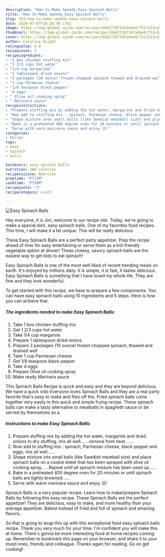```yaml
---
description: "How to Make Speedy Easy Spinach Balls"
title: "How to Make Speedy Easy Spinach Balls"
slug: 553-how-to-make-speedy-easy-spinach-balls
date: 2020-07-07T18:26:49.176Z
image: https://img-global.cpcdn.com/recipes/66d2728734fadae8/751x532cq70/easy-spinach-balls-recipe-main-photo.jpg
thumbnail: https://img-global.cpcdn.com/recipes/66d2728734fadae8/751x532cq70/easy-spinach-balls-recipe-main-photo.jpg
cover: https://img-global.cpcdn.com/recipes/66d2728734fadae8/751x532cq70/easy-spinach-balls-recipe-main-photo.jpg
author: Caroline Knight
ratingvalue: 4.9
reviewcount: 3
recipeingredient:
- "1 box chicken stuffing mix"
- "1 2/3 cups hot water"
- "1/4 cup margarine"
- "1 tablespoon dried onions"
- "2 packages (10 ounce) frozen chopped spinach thawed and drained well"
- "1 cup Parmesan cheese"
- "1/8 teaspoon black pepper"
- "4 eggs"
- " Olive oil cooking spray"
- " Marinara sauce"
recipeinstructions:
- "Prepare stuffing mix by adding the hot water, margarine and dried onions to dry stuffing, mix all well.......remove from heat......."
- "Now add to stuffing mix : spinach, Parmesan cheese, black pepper and eggs, mix all well......"
- "Shape mixture into small balls (like Swedish meatball size) and place spinach balls on a cookie sheet that has been sprayed with olive oil cooking spray......Repeat until all spinach mixture has been used up......"
- "Bake in a preheated 400 degree oven for 20 minutes or until spinach balls are lightly browned......"
- "Serve with warm marinara sauce and enjoy 😉!"
categories:
- Recipe
tags:
- easy
- spinach
- balls

katakunci: easy spinach balls 
nutrition: 260 calories
recipecuisine: American
preptime: "PT12M"
cooktime: "PT38M"
recipeyield: "1"
recipecategory: Lunch

---
```



![Easy Spinach Balls](https://img-global.cpcdn.com/recipes/66d2728734fadae8/751x532cq70/easy-spinach-balls-recipe-main-photo.jpg)

Hey everyone, it is Jim, welcome to our recipe site. Today, we're going to make a special dish, easy spinach balls. One of my favorites food recipes. This time, I will make it a bit unique. This will be really delicious.

These Easy Spinach Balls are a perfect party appetizer. Prep the recipe ahead of time for easy entertaining or serve them as a kid-friendly vegetable option at dinner! These cheesy, savory spinach balls are the easiest way to get kids to eat spinach!

Easy Spinach Balls is one of the most well liked of recent trending meals on earth. It's enjoyed by millions daily. It is simple, it is fast, it tastes delicious. Easy Spinach Balls is something that I have loved my whole life. They are fine and they look wonderful.


To get started with this recipe, we have to prepare a few components. You can have easy spinach balls using 10 ingredients and 5 steps. Here is how you can achieve that.

<!--inarticleads1-->

##### The ingredients needed to make Easy Spinach Balls:

1. Take 1 box chicken stuffing mix
1. Get 1 2/3 cups hot water
1. Take 1/4 cup margarine
1. Prepare 1 tablespoon dried onions
1. Prepare 2 packages (10 ounce) frozen chopped spinach, thawed and drained well
1. Take 1 cup Parmesan cheese
1. Get 1/8 teaspoon black pepper
1. Take 4 eggs
1. Prepare  Olive oil cooking spray
1. Make ready  Marinara sauce


This Spinach Balls Recipe is quick and easy and they are beyond delicious. We have a quick vido Everyone loves Spinach Balls and they are a real party favorite that&#39;s easy to make and flies off the. Fried spinach balls come together very easily in this quick and simple frying recipe. These spinach balls can make a tasty alternative to meatballs in spaghetti sauce or be served by themselves as a. 

<!--inarticleads2-->

##### Instructions to make Easy Spinach Balls:

1. Prepare stuffing mix by adding the hot water, margarine and dried onions to dry stuffing, mix all well.......remove from heat.......
1. Now add to stuffing mix : spinach, Parmesan cheese, black pepper and eggs, mix all well......
1. Shape mixture into small balls (like Swedish meatball size) and place spinach balls on a cookie sheet that has been sprayed with olive oil cooking spray......Repeat until all spinach mixture has been used up......
1. Bake in a preheated 400 degree oven for 20 minutes or until spinach balls are lightly browned......
1. Serve with warm marinara sauce and enjoy 😉!


Spinach Balls is a very popular recipe. Learn how to make/prepare Spinach Balls by following this easy recipe. These Spinach Balls are the perfect appetizer! They are delicious, easy to make, and more healthy than your average appetizer. Baked instead of fried and full of spinach and amazing flavors.. 

So that is going to wrap this up with this exceptional food easy spinach balls recipe. Thank you very much for your time. I'm confident you will make this at home. There's gonna be more interesting food at home recipes coming up. Remember to bookmark this page on your browser, and share it to your loved ones, friends and colleague. Thanks again for reading. Go on get cooking!
